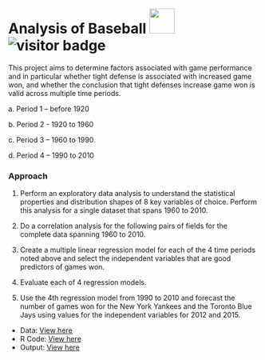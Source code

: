 #  Analysis of Baseball  <img src = https://turfnsport.com/wp-content/uploads/2019/09/mlblogo1.jpg, width = 50> ![visitor badge](https://visitor-badge.glitch.me/badge?page_id=shikaijin/Analysis-of-baseball.visitor-badge)


This project aims to determine factors associated with game performance and in particular whether tight defense is associated with increased game won, and whether the conclusion that tight defenses increase game won is valid across multiple time periods.

a.	Period 1 – before 1920 

b.	Period 2 -  1920 to 1960 

c.	Period 3 – 1960 to 1990 

d.	Period 4 – 1990 to 2010 


### Approach
1.	Perform an exploratory data analysis to understand the statistical properties and distribution shapes of 8 key variables of choice. Perform this analysis for a single dataset that spans 1960 to 2010. 

2.	Do a correlation analysis for the following pairs of fields for the complete data spanning 1960 to 2010. 
  
3.	Create a multiple linear regression model for each of the 4 time periods noted above and select the independent variables that are good predictors of games won. 
	
4.	Evaluate each of 4 regression models.

5.	Use the 4th regression model from 1990 to 2010 and forecast the number of games won for the New York Yankees and the Toronto Blue Jays using values for the independent variables for 2012 and 2015.


* Data: [View here](https://github.com/shikaijin/Analysis-of-baseball/blob/46c0772c2b4beab25500152928b3db7c63d1c16c/baseball_teams.csv)
* R Code: [View here](https://github.com/shikaijin/Analysis-of-baseball/blob/46c0772c2b4beab25500152928b3db7c63d1c16c/baseball.R)
* Output: [View here](https://github.com/shikaijin/Analysis-of-baseball/blob/46c0772c2b4beab25500152928b3db7c63d1c16c/doc/baseball.pdf)


